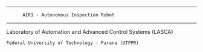 *************************************************************
	      AIR1 - Autonomous Inspection Robot
*************************************************************
Laboratory of Automation and Advanced Control Systems (LASCA) 
   
    Federal University of Technology - Parana (UTFPR)

